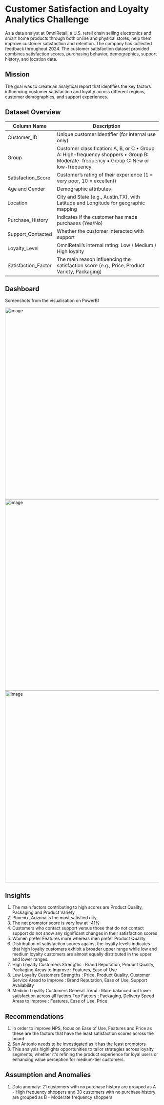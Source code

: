 # Customer Satisfaction and Loyalty Analytics Challenge

As a data analyst at OmniRetail, a U.S. retail chain selling electronics and smart home products through both online and physical stores, help them improve customer satisfaction and retention. The company has collected feedback throughout 2024.
The customer satisfaction dataset provided combines satisfaction scores, purchasing behavior, demographics, support history, and location data.

## Mission
The goal was to create an analytical report that identifies the key factors influencing customer satisfaction and loyalty across different regions, customer demographics, and support experiences.

## Dataset Overview
| Column Name	| Description |
| ----------- | ----------- |
| Customer_ID |	Unique customer identifier (for internal use only) |
| Group	      | Customer classification: A, B, or C • Group A: High-frequency shoppers • Group B: Moderate-frequency • Group C: New or low-frequency |
| Satisfaction_Score | Customer’s rating of their experience (1 = very poor, 10 = excellent) |
| Age and Gender | Demographic attributes |
| Location | City and State (e.g., Austin.TX), with Latitude and Longitude for geographic mapping |
| Purchase_History | Indicates if the customer has made purchases (Yes/No) |
| Support_Contacted	| Whether the customer interacted with support |
| Loyalty_Level | OmniRetail’s internal rating: Low / Medium / High loyalty |
| Satisfaction_Factor	| The main reason influencing the satisfaction score (e.g., Price, Product Variety, Packaging) |

## Dashboard
Screenshots from the visualisation on PowerBI

<img width="1078" height="626" alt="image" src="https://github.com/user-attachments/assets/fe57633a-038c-4abc-85c3-87e87a6b81a5" />

<img width="1075" height="625" alt="image" src="https://github.com/user-attachments/assets/2a52910d-190e-4896-932b-07a3618619f6" />

<img width="1073" height="626" alt="image" src="https://github.com/user-attachments/assets/cffa09ae-5a52-4e9c-992e-630a0adc325f" />

## Insights
1. The main factors contributing to high scores are Product Quality, Packaging and Product Variety
2. Phoenix, Arizona is the most satisfied city
3. The net promotor score is very low at -41%
4. Customers who contact support versus those that do not contact support do not show any significant changes in their satisfaction scores
5. Women prefer Features more whereas men prefer Product Quality
6. Distribution of satisfaction scores against the loyalty levels indicates that high loyalty customers exhibit a broader upper range while low and medium loyalty customers are almost equally distributed in the upper and lower ranges.
7. High Loyalty Customers
Strengths : Brand Reputation, Product Quality, Packaging
Areas to Improve : Features, Ease of Use
8. Low Loyalty Customers
Strengths : Price, Product Quality, Customer Service
Aread to Improve : Brand Reputation, Ease of Use, Support Availability
9. Medium Loyalty Customers
General Trend : More balanced but lower satisfaction across all factors
Top Factors : Packaging, Delivery Speed
Areas to Improve : Features, Ease of Use, Price

## Recommendations
1. In order to improve NPS, focus on Ease of Use, Features and Price as these are the factors that have the least satisfaction scores across the board
2. San Antonio needs to be investigated as it has the least promotors
3. This analysis highlights opportunities to tailor strategies across loyalty segments, whether it's refining the product experience for loyal users or enhancing value perception for medium-tier customers.

## Assumption and Anomalies
1. Data anomaly: 21 customers with no purchase history are grouped as A - High frequency shoppers and 30 customers with no purchase history are grouped as B - Moderate frequency shoppers



